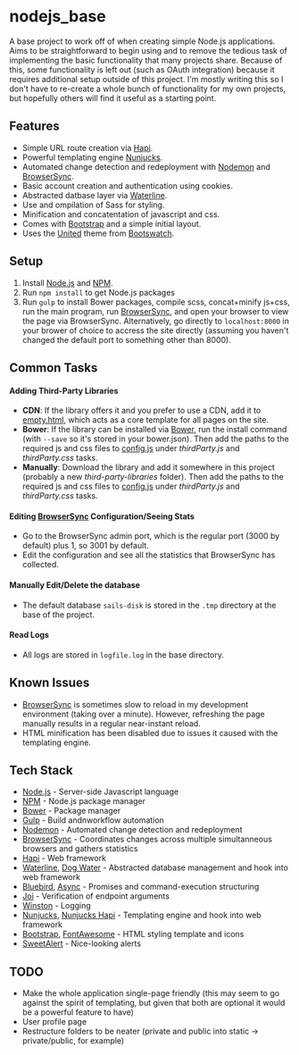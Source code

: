 nodejs_base
===========

A base project to work off of when creating simple Node.js applications. Aims to be straightforward to begin using and to remove the tedious task of implementing the basic functionality that many projects share. Because of this, some functionality is left out (such as OAuth integration) because it requires additional setup outside of this project. I'm mostly writing this so I don't have to re-create a whole bunch of functionality for my own projects, but hopefully others will find it useful as a starting point.


Features
------------

- Simple URL route creation via [Hapi][].
- Powerful templating engine [Nunjucks][].
- Automated change detection and redeployment with [Nodemon][] and [BrowserSync][].
- Basic account creation and authentication using cookies.
- Abstracted datbase layer via [Waterline][].
- Use and ompilation of Sass for styling.
- Minification and concatentation of javascript and css.
- Comes with [Bootstrap][] and a simple initial layout.
- Uses the [United][] theme from [Bootswatch][].


Setup
------------

1. Install [Node.js][] and [NPM][].
2. Run `npm install` to get Node.js packages
3. Run `gulp` to install Bower packages, compile scss, concat+minify js+css, run the main program, run [BrowserSync][], and open your browser to view the page via BrowserSync. Alternatively, go directly to `localhost:8000` in your brower of choice to accress the site directly (assuming you haven't changed the default port to something other than 8000).

Common Tasks
------------
#### Adding Third-Party Libraries
- **CDN**: If the library offers it and you prefer to use a CDN, add it to [empty.html](html_templates/empty.html), which acts as a core template for all pages on the site.
- **Bower**: If the library can be installed via [Bower][], run the install command (with `--save` so it's stored in your bower.json). Then add the paths to the required js and css files to [config.js](config.js) under *thirdParty.js* and *thirdParty.css* tasks.
- **Manually**: Download the library and add it somewhere in this project (probably a new *third-party-libraries* folder). Then add the paths to the required js and css files to [config.js](config.js) under *thirdParty.js* and *thirdParty.css* tasks.

#### Editing [BrowserSync][] Configuration/Seeing Stats
- Go to the BrowserSync admin port, which is the regular port (3000 by default) plus 1, so 3001 by default.
- Edit the configuration and see all the statistics that BrowserSync has collected.

#### Manually Edit/Delete the database
- The default database `sails-disk` is stored in the `.tmp` directory at the base of the project.

#### Read Logs
- All logs are stored in `logfile.log` in the base directory.


Known Issues
------------

- [BrowserSync][] is sometimes slow to reload in my development environment (taking over a minute). However, refreshing the page manually results in a regular near-instant reload.
- HTML minification has been disabled due to issues it caused with the templating engine.

Tech Stack
------------

- [Node.js][] - Server-side Javascript language
- [NPM][] - Node.js package manager
- [Bower][] - Package manager
- [Gulp][] - Build andnworkflow automation
- [Nodemon][] - Automated change detection and redeployment
- [BrowserSync][] - Coordinates changes across multiple simultanneous browsers and gathers statistics
- [Hapi][] - Web framework
- [Waterline][], [Dog Water][] - Abstracted database management and hook into web framework
- [Bluebird][], [Async][] - Promises and command-execution structuring
- [Joi][] - Verification of endpoint arguments
- [Winston][] - Logging
- [Nunjucks][], [Nunjucks Hapi][] - Templating engine and hook into web framework
- [Bootstrap][], [FontAwesome][] - HTML styling template and icons
- [SweetAlert][] - Nice-looking alerts


TODO
------------

- Make the whole application single-page friendly (this may seem to go against the spirit of templating, but given that both are optional it would be a powerful feature to have)
- User profile page
- Restructure folders to be neater (private and public into static -> private/public, for example)


[Node.js]: https://nodejs.org/
[NPM]: https://www.npmjs.com/
[Bower]: http://bower.io/
[Gulp]: http://gulpjs.com/
[BrowserSync]: http://www.browsersync.io/
[Nodemon]: http://nodemon.io/
[Hapi]: http://hapijs.com/
[Waterline]: https://github.com/balderdashy/waterline
[Dog Water]: https://github.com/devinivy/dogwater
[Bluebird]: https://github.com/petkaantonov/bluebird
[Async]: https://github.com/caolan/async
[Joi]: https://github.com/hapijs/joi
[Winston]: https://github.com/winstonjs/winston
[Nunjucks]: http://mozilla.github.io/nunjucks/
[Nunjucks Hapi]: https://github.com/seldo/nunjucks-hapi
[Bootstrap]: http://getbootstrap.com/
[Bootswatch]: http://bootswatch.com/
[United]: http://bootswatch.com/united/
[FontAwesome]: http://fortawesome.github.io/Font-Awesome/
[SweetAlert]: http://tristanedwards.me/sweetalert